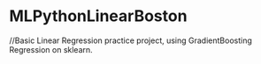 # MLPythonLinearBoston
//Basic Linear Regression practice project, using GradientBoosting Regression on sklearn.
